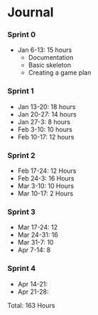 # Journal

### Sprint 0
- Jan 6-13: 15 hours
    - Documentation
    - Basic skeleton
    - Creating a game plan

### Sprint 1
- Jan 13-20: 18 hours
- Jan 20-27: 14 hours
- Jan 27-3: 8 hours
- Feb 3-10: 10 hours
- Feb 10-17: 12 hours

### Sprint 2
- Feb 17-24: 12 Hours
- Feb 24-3: 16 Hours
- Mar 3-10: 10 Hours
- Mar 10-17: 2 Hours

### Sprint 3
- Mar 17-24: 12
- Mar 24-31: 16
- Mar 31-7: 10
- Apr 7-14: 8

 ### Sprint 4
 - Apr 14-21:
 - Apr 21-28:

Total: 163 Hours